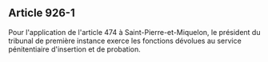 Article 926-1
----
Pour l'application de l'article 474 à Saint-Pierre-et-Miquelon, le président du
tribunal de première instance exerce les fonctions dévolues au service
pénitentiaire d'insertion et de probation.
